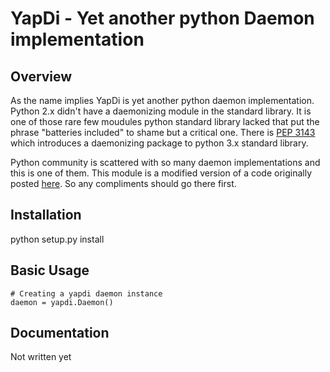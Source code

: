 # YapDi - Yet another python Daemon implementation #

## Overview ##

As the name implies YapDi is yet another python daemon implementation. Python 2.x didn't have a daemonizing module in the standard library. It is one of those rare few moudules python standard library lacked that put the phrase "batteries included" to shame but a critical one. There is [PEP 3143](http://www.python.org/dev/peps/pep-3143/) which introduces a daemonizing package to python 3.x standard library.

Python community is scattered with so many daemon implementations and this is one of them. This module is a modified version of a code originally posted [here](http://www.jejik.com/articles/2007/02/a_simple_unix_linux_daemon_in_python/). So any compliments should go there first.

## Installation ##

python setup.py install

## Basic Usage ##

    # Creating a yapdi daemon instance
    daemon = yapdi.Daemon()

## Documentation ##

Not written yet
